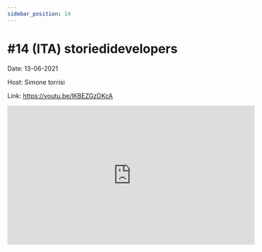 ```yaml
---
sidebar_position: 14
---
```


# #14 (ITA) storiedidevelopers

Date: 13-06-2021

Host: Simone torrisi

Link: https://youtu.be/lKBEZGzDKcA

<iframe width="560" height="315" src="https://www.youtube.com/embed/lKBEZGzDKcA" title="YouTube video player" frameborder="0" allow="accelerometer; autoplay; clipboard-write; encrypted-media; gyroscope; picture-in-picture; web-share" allowfullscreen></iframe>
